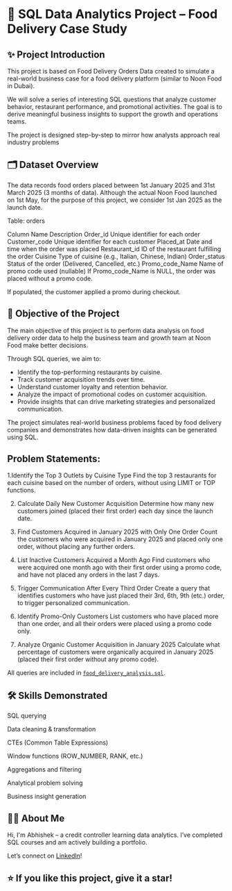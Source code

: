 # 🍔 SQL Data Analytics Project – Food Delivery Case Study

## ✨ Project Introduction
This project is based on Food Delivery Orders Data created to simulate a real-world business case for a food delivery platform (similar to Noon Food in Dubai).

We will solve a series of interesting SQL questions that analyze customer behavior, restaurant performance, and promotional activities.
The goal is to derive meaningful business insights to support the growth and operations teams.

The project is designed step-by-step to mirror how analysts approach real industry problems

## 🗂️ Dataset Overview
The data records food orders placed between 1st January 2025 and 31st March 2025 (3 months of data).
Although the actual Noon Food launched on 1st May, for the purpose of this project, we consider 1st Jan 2025 as the launch date.

Table: orders


Column Name	Description
Order_id	Unique identifier for each order
Customer_code	Unique identifier for each customer
Placed_at	Date and time when the order was placed
Restaurant_id	ID of the restaurant fulfilling the order
Cuisine	Type of cuisine (e.g., Italian, Chinese, Indian)
Order_status	Status of the order (Delivered, Cancelled, etc.)
Promo_code_Name	Name of promo code used (nullable)
If Promo_code_Name is NULL, the order was placed without a promo code.

If populated, the customer applied a promo during checkout.

## 🎯 Objective of the Project

The main objective of this project is to perform data analysis on food delivery order data to help the business team and growth team at Noon Food make better decisions.

Through SQL queries, we aim to:
- Identify the top-performing restaurants by cuisine.
- Track customer acquisition trends over time.
- Understand customer loyalty and retention behavior.
- Analyze the impact of promotional codes on customer acquisition.
- Provide insights that can drive marketing strategies and personalized communication.

The project simulates real-world business problems faced by food delivery companies and demonstrates how data-driven insights can be generated using SQL.



## Problem Statements:

1.Identify the Top 3 Outlets by Cuisine Type
  Find the top 3 restaurants for each cuisine based on the number of orders, without using LIMIT or TOP functions.

2. Calculate Daily New Customer Acquisition
   Determine how many new customers joined (placed their first order) each day since the launch date.

3. Find Customers Acquired in January 2025 with Only One Order
   Count the customers who were acquired in January 2025 and placed only one order, without placing any further orders.

4. List Inactive Customers Acquired a Month Ago
   Find customers who were acquired one month ago with their first order using a promo code, and have not placed any orders in the last 7 days.

5. Trigger Communication After Every Third Order
   Create a query that identifies customers who have just placed their 3rd, 6th, 9th (etc.) order, to trigger personalized communication.

6. Identify Promo-Only Customers
   List customers who have placed more than one order, and all their orders were placed using a promo code only.

7. Analyze Organic Customer Acquisition in January 2025
   Calculate what percentage of customers were organically acquired in January 2025 (placed their first order without any promo code).

All queries are included in [`food_delivery_analysis.sql`](./food_delivery_analysis.sql).


## 🛠️ Skills Demonstrated
SQL querying

Data cleaning & transformation

CTEs (Common Table Expressions)

Window functions (ROW_NUMBER, RANK, etc.)

Aggregations and filtering

Analytical problem solving

Business insight generation


## 🙋‍♂️ About Me
Hi, I'm Abhishek – a credit controller learning data analytics. I’ve completed SQL courses and am actively building a portfolio.

Let’s connect on [LinkedIn](linkedin.com/in/abhishek-rai-5054001b7)!

## ⭐️ If you like this project, give it a star!
